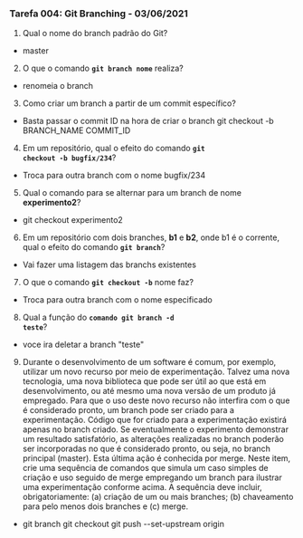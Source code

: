 ### Tarefa 004: Git Branching - 03/06/2021

1. Qual o nome do branch padrão do Git?

- master

2. O que o comando **<code>git branch nome</code>** realiza?

- renomeia o branch

3. Como criar um branch a partir de um commit específico?

- Basta passar o commit ID na hora de criar o branch
  git checkout -b BRANCH_NAME COMMIT_ID

4. Em um repositório, qual o efeito do comando **<code>git checkout -b bugfix/234</code>**?

- Troca para outra branch com o nome bugfix/234

5. Qual o comando para se alternar para um branch de nome **experimento2**?

- git checkout experimento2

6. Em um repositório com dois branches, **b1** e **b2**, onde b1 é o corrente, qual o efeito do comando **<code>git branch</code>**?

- Vai fazer uma listagem das branchs existentes

7. O que o comando **<code>git checkout -b</code>** nome faz?

- Troca para outra branch com o nome especificado

8. Qual a função do <code>**comando git branch -d teste</code>**?

- voce ira deletar a branch "teste"

9. Durante o desenvolvimento de um software é comum, por exemplo, utilizar um novo recurso por meio de experimentação. Talvez uma nova tecnologia, uma nova biblioteca que pode ser útil ao que está em desenvolvimento, ou até mesmo uma nova versão de um produto já empregado. Para que o uso deste novo recurso não interfira com o que é considerado pronto, um branch pode ser criado para a experimentação. Código que for criado para a experimentação existirá apenas no branch criado. Se eventualmente o experimento demonstrar um resultado satisfatório, as alterações realizadas no branch poderão ser incorporadas no que é considerado pronto, ou seja, no branch principal (master). Esta última ação é conhecida por merge. Neste item, crie uma sequência de comandos que simula um caso simples de criação e uso seguido de merge empregando um branch para ilustrar uma experimentação conforme acima. A sequência deve incluir, obrigatoriamente: (a) criação de um ou mais branches; (b) chaveamento para pelo menos dois branches e (c) merge.

- git branch <branch name>
  git checkout <branch name>
  git push --set-upstream origin <branch name>
